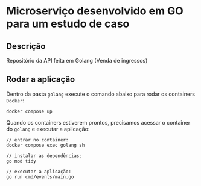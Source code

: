 # Microserviço desenvolvido em GO para um estudo de caso

## Descrição

Repositório da API feita em Golang (Venda de ingressos)

## Rodar a aplicação

Dentro da pasta `golang` execute o comando abaixo para rodar os containers `Docker`:

```
docker compose up
```

Quando os containers estiverem prontos, precisamos acessar o container do `golang` e executar a aplicação:

```
// entrar no container:
docker compose exec golang sh

// instalar as dependências:
go mod tidy

// executar a aplicação:
go run cmd/events/main.go
```
